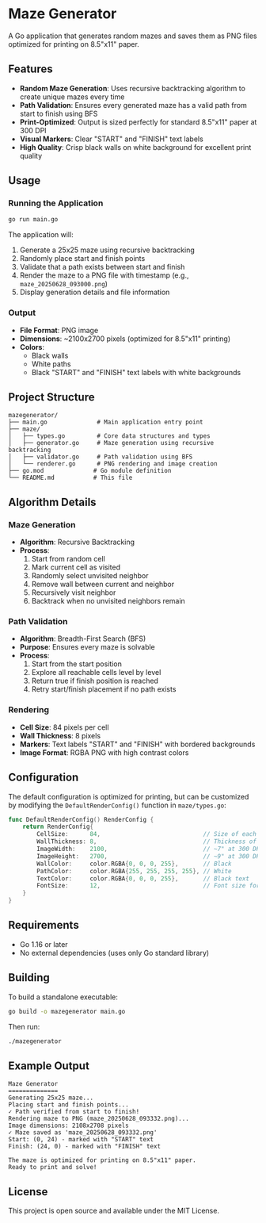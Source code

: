 # Maze Generator

A Go application that generates random mazes and saves them as PNG files optimized for printing on 8.5"x11" paper.

## Features

- **Random Maze Generation**: Uses recursive backtracking algorithm to create unique mazes every time
- **Path Validation**: Ensures every generated maze has a valid path from start to finish using BFS
- **Print-Optimized**: Output is sized perfectly for standard 8.5"x11" paper at 300 DPI
- **Visual Markers**: Clear "START" and "FINISH" text labels
- **High Quality**: Crisp black walls on white background for excellent print quality

## Usage

### Running the Application

```bash
go run main.go
```

The application will:
1. Generate a 25x25 maze using recursive backtracking
2. Randomly place start and finish points
3. Validate that a path exists between start and finish
4. Render the maze to a PNG file with timestamp (e.g., `maze_20250628_093000.png`)
5. Display generation details and file information

### Output

- **File Format**: PNG image
- **Dimensions**: ~2100x2700 pixels (optimized for 8.5"x11" printing)
- **Colors**: 
  - Black walls
  - White paths
  - Black "START" and "FINISH" text labels with white backgrounds

## Project Structure

```
mazegenerator/
├── main.go              # Main application entry point
├── maze/
│   ├── types.go         # Core data structures and types
│   ├── generator.go     # Maze generation using recursive backtracking
│   ├── validator.go     # Path validation using BFS
│   └── renderer.go      # PNG rendering and image creation
├── go.mod              # Go module definition
└── README.md           # This file
```

## Algorithm Details

### Maze Generation
- **Algorithm**: Recursive Backtracking
- **Process**: 
  1. Start from random cell
  2. Mark current cell as visited
  3. Randomly select unvisited neighbor
  4. Remove wall between current and neighbor
  5. Recursively visit neighbor
  6. Backtrack when no unvisited neighbors remain

### Path Validation
- **Algorithm**: Breadth-First Search (BFS)
- **Purpose**: Ensures every maze is solvable
- **Process**:
  1. Start from the start position
  2. Explore all reachable cells level by level
  3. Return true if finish position is reached
  4. Retry start/finish placement if no path exists

### Rendering
- **Cell Size**: 84 pixels per cell
- **Wall Thickness**: 8 pixels
- **Markers**: Text labels "START" and "FINISH" with bordered backgrounds
- **Image Format**: RGBA PNG with high contrast colors

## Configuration

The default configuration is optimized for printing, but can be customized by modifying the `DefaultRenderConfig()` function in `maze/types.go`:

```go
func DefaultRenderConfig() RenderConfig {
    return RenderConfig{
        CellSize:      84,                             // Size of each cell in pixels
        WallThickness: 8,                              // Thickness of walls in pixels
        ImageWidth:    2100,                           // ~7" at 300 DPI
        ImageHeight:   2700,                           // ~9" at 300 DPI
        WallColor:     color.RGBA{0, 0, 0, 255},       // Black
        PathColor:     color.RGBA{255, 255, 255, 255}, // White
        TextColor:     color.RGBA{0, 0, 0, 255},       // Black text
        FontSize:      12,                             // Font size for text markers
    }
}
```

## Requirements

- Go 1.16 or later
- No external dependencies (uses only Go standard library)

## Building

To build a standalone executable:

```bash
go build -o mazegenerator main.go
```

Then run:
```bash
./mazegenerator
```

## Example Output

```
Maze Generator
==============
Generating 25x25 maze...
Placing start and finish points...
✓ Path verified from start to finish!
Rendering maze to PNG (maze_20250628_093332.png)...
Image dimensions: 2108x2708 pixels
✓ Maze saved as 'maze_20250628_093332.png'
Start: (0, 24) - marked with "START" text
Finish: (24, 0) - marked with "FINISH" text

The maze is optimized for printing on 8.5"x11" paper.
Ready to print and solve!
```

## License

This project is open source and available under the MIT License.
